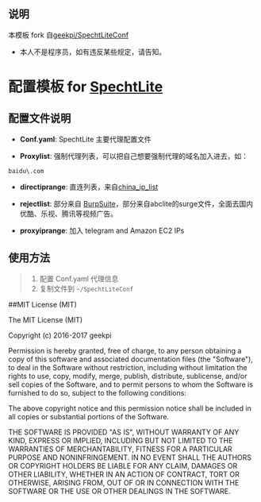 ## 说明
本模板 fork 自[geekpi/SpechtLiteConf](https://github.com/geekpi/SpechtLiteConf)
- 本人不是程序员，如有违反某些规定，请告知。
# 配置模板 for [SpechtLite](https://github.com/zhuhaow/SpechtLite)

## 配置文件说明
- **Conf.yaml**: SpechtLite 主要代理配置文件

- **Proxylist**: 强制代理列表，可以把自己想要强制代理的域名加入进去，如：
```
baidu\.com
```
- **directiprange**: 直连列表，来自[china_ip_list](https://github.com/17mon/china_ip_list)
- **rejectlist**: 部分来自 [BurpSuite](https://raw.githubusercontent.com/BurpSuite/CloudGate-RuleList/master/Rule/REJECT)，部分来自abclite的surge文件，全面去国内优酷、乐视、腾讯等视频广告。

- **proxyiprange**: 加入 telegram and Amazon EC2 IPs

## 使用方法
> 1. 配置 Conf.yaml 代理信息
> 2. 复制文件到 `~/SpechtLiteConf`

##MIT License (MIT)

The MIT License (MIT)

Copyright (c) 2016-2017 geekpi

Permission is hereby granted, free of charge, to any person obtaining a copy
of this software and associated documentation files (the "Software"), to deal
in the Software without restriction, including without limitation the rights
to use, copy, modify, merge, publish, distribute, sublicense, and/or sell
copies of the Software, and to permit persons to whom the Software is
furnished to do so, subject to the following conditions:

The above copyright notice and this permission notice shall be included in all
copies or substantial portions of the Software.

THE SOFTWARE IS PROVIDED "AS IS", WITHOUT WARRANTY OF ANY KIND, EXPRESS OR
IMPLIED, INCLUDING BUT NOT LIMITED TO THE WARRANTIES OF MERCHANTABILITY,
FITNESS FOR A PARTICULAR PURPOSE AND NONINFRINGEMENT. IN NO EVENT SHALL THE
AUTHORS OR COPYRIGHT HOLDERS BE LIABLE FOR ANY CLAIM, DAMAGES OR OTHER
LIABILITY, WHETHER IN AN ACTION OF CONTRACT, TORT OR OTHERWISE, ARISING FROM,
OUT OF OR IN CONNECTION WITH THE SOFTWARE OR THE USE OR OTHER DEALINGS IN THE
SOFTWARE.


